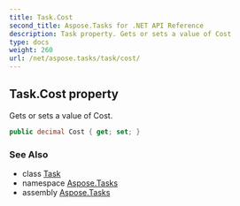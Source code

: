 ```yaml
---
title: Task.Cost
second_title: Aspose.Tasks for .NET API Reference
description: Task property. Gets or sets a value of Cost
type: docs
weight: 260
url: /net/aspose.tasks/task/cost/
---
```

## Task.Cost property

Gets or sets a value of Cost.

```csharp
public decimal Cost { get; set; }
```

### See Also

* class [Task](../)
* namespace [Aspose.Tasks](../../task/)
* assembly [Aspose.Tasks](../../../)


